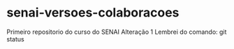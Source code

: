 # senai-versoes-colaboracoes
 Primeiro repositorio do curso do SENAI
 Alteração 1
Lembrei do comando: git status
